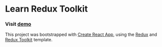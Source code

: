  # Learn Redux Toolkit

### Visit [demo](https://valentin93z.github.io/learn-redux/)

This project was bootstrapped with [Create React App](https://github.com/facebook/create-react-app), using the [Redux](https://redux.js.org/) and [Redux Toolkit](https://redux-toolkit.js.org/) template.
